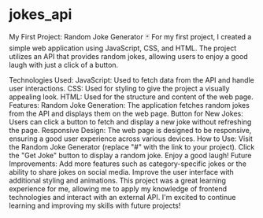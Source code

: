 # jokes_api
My First Project: Random Joke Generator 🃏
For my first project, I created a simple web application using JavaScript, CSS, and HTML. The project utilizes an API that provides random jokes, allowing users to enjoy a good laugh with just a click of a button.

Technologies Used:
JavaScript: Used to fetch data from the API and handle user interactions.
CSS: Used for styling to give the project a visually appealing look.
HTML: Used for the structure and content of the web page.
Features:
Random Joke Generation: The application fetches random jokes from the API and displays them on the web page.
Button for New Jokes: Users can click a button to fetch and display a new joke without refreshing the page.
Responsive Design: The web page is designed to be responsive, ensuring a good user experience across various devices.
How to Use:
Visit the Random Joke Generator (replace "#" with the link to your project).
Click the "Get Joke" button to display a random joke.
Enjoy a good laugh!
Future Improvements:
Add more features such as category-specific jokes or the ability to share jokes on social media.
Improve the user interface with additional styling and animations.
This project was a great learning experience for me, allowing me to apply my knowledge of frontend technologies and interact with an external API. I'm excited to continue learning and improving my skills with future projects!

